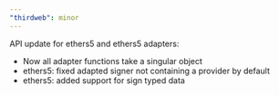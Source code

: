 ```yaml
---
"thirdweb": minor
---
```


API update for ethers5 and ethers5 adapters:

- Now all adapter functions take a singular object
- ethers5: fixed adapted signer not containing a provider by default
- ethers5: added support for sign typed data
